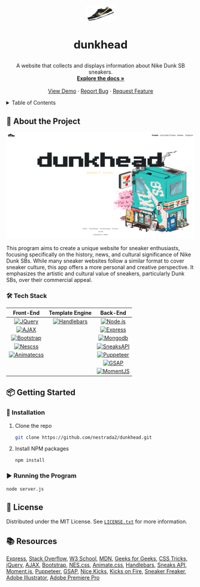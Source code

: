 <!-- PROJECT LOGO -->
<div align="center">
  <a href="https://dunkhead-f335b4ce798d.herokuapp.com/">
    <img src="public/img/Dunk Sb Pixel Art/Silver Box/takashi_rotate.png" alt="Logo" width="80" height="43">
  </a>

  <h3 align="center" style="font-size: 2.1em; font-weight: bolder;">dunkhead</h3>

  <p align="center">
    A website that collects and displays information about Nike Dunk SB sneakers.
    <br />
    <a href="https://github.com/nestrada2/dunkhead"><strong>Explore the docs »</strong></a>
    <br />
    <br />
    <a href="https://dunkhead-f335b4ce798d.herokuapp.com/">View Demo</a>
    ·
    <a href="https://github.com/nestrada2/dunkhead/issues/new?labels=bug&template=bug_report.md">Report Bug</a>
    ·
    <a href="https://github.com/nestrada2/dunkhead/issues/new?labels=enhancement&template=feature_request.md">Request Feature</a>
  </p>
</div>

<!-- TABLE OF CONTENTS -->
<details>
  <summary>Table of Contents</summary>
  <ol>
    <li>
      <a href="#about-the-project">About the Project</a>
      <ul>
        <li><a href="#tech-stack">Tech Stack</a></li>
      </ul>
    </li>
    <li>
      <a href="#getting-started">Getting Started</a>
      <ul>
        <li><a href="#installation">Installation</a></li>
        <li><a href="#run-the-program">Run the Program</a></li>
      </ul>
    </li>
    <li><a href="#license">License</a></li>
    <li><a href="#resources">Resources</a></li>
  </ol>
</details>

<!-- ABOUT THE PROJECT -->
## 📖 About the Project

![dunkhead home](./public/img/Screenshots/dunkhead-home.png)

This program aims to create a unique website for sneaker enthusiasts, focusing specifically on the history, news, and cultural significance of Nike Dunk SBs. While many sneaker websites follow a similar format to cover sneaker culture, this app offers a more personal and creative perspective. It emphasizes the artistic and cultural value of sneakers, particularly Dunk SBs, over their commercial appeal.

### **🛠️ Tech Stack**

|                    Front-End                    |                 Template Engine                 |                   Back-End                   |
| :---------------------------------------------: | :---------------------------------------------: | :------------------------------------------: |
|       [![JQuery][JQuery.com]][JQuery-url]       | [![Handlebars][Handlebars.com]][Handlebars-url] |    [![Node.js][Node.js.com]][Node.js-url]    |
|          [![AJAX][AJAX.com]][AJAX-url]          |                                                 |    [![Express][Express.com]][Express-url]    |
|  [![Bootstrap][Bootstrap.com]][Bootstrap-url]   |                                                 |    [![Mongodb][Mongodb.com]][Mongodb-url]    |
|       [![Nescss][Nescss.com]][Nescss-url]       |                                                 | [![SneaksAPI][SneaksAPI.com]][SneaksAPI-url] |
| [![Animatecss][Animatecss.com]][Animatecss-url] |                                                 | [![Puppeteer][Puppeteer.com]][Puppeteer-url] |
|                                                 |                                                 |        [![GSAP][GSAP.com]][GSAP-url]         |
|                                                 |                                                 |  [![MomentJS][MomentJS.com]][MomentJS-url]   |

<!-- GETTING STARTED -->
## 📦 Getting Started

### **💾 Installation**
1. Clone the repo
   ```sh
   git clone https://github.com/nestrada2/dunkhead.git
   ```
2. Install NPM packages
   ```sh
   npm install
   ```

### **▶️ Running the Program**
```
node server.js
```

<!-- LICENSE -->
## 📜 License
Distributed under the MIT License. See [`LICENSE.txt`](LICENSE.txt) for more information.

<!-- RESOURCES -->
## 📚 Resources
[Express](https://expressjs.com/),
[Stack Overflow](https://stackoverflow.com/),
[W3 School](https://www.w3schools.com/),
[MDN](https://developer.mozilla.org/en-US/),
[Geeks for Geeks](https://www.geeksforgeeks.org/),
[CSS Tricks](https://css-tricks.com/snippets/css/a-guide-to-flexbox/),
[jQuery](https://jquery.com/),
[AJAX](https://api.jquery.com/Jquery.ajax/),
[Bootstrap](https://getbootstrap.com/),
[NES.css](https://nostalgic-css.github.io/NES.css/),
[Animate.css](https://animate.style/),
[Handlebars](https://handlebarsjs.com/),
[Sneaks API](https://github.com/druv5319/Sneaks-API),
[Moment.js](https://momentjs.com/),
[Puppeteer](https://pptr.dev/),
[GSAP](https://gsap.com/),
[Nice Kicks](https://www.nicekicks.com/nike-sb-dunk-history/),
[Kicks on Fire](https://www.kicksonfire.com/tag/nike-sb-dunk),
[Sneaker Freaker](https://www.sneakerfreaker.com/features/a-complete-retrospective-of-nike-sb-boxes-and-eras/),
[Adobe Illustrator](https://www.adobe.com/products/illustrator/campaign/pricing.html?sdid=91BF4QJB&mv=search&mv2=paidsearch&ef_id=4dd8a4a3a4ab1764f566c3bff7b05080:G:s&s_kwcid=AL!3085!10!79646056249241!20541717517),
[Adobe Premiere Pro](https://www.adobe.com/products/premiere/campaign/pricing.html?sdid=4JW796YG&mv=search&mv2=paidsearch&ef_id=a43771e8c0eb1508165016f4938b3c7c:G:s&s_kwcid=AL!3085!10!78752726571545!78752917250528)

<!------- MARKDOWN LINKS & IMAGES ------->
[Button Click]: https://img.shields.io/badge/Click_Me!-37a779?style=for-the-badge
[JQuery.com]: https://img.shields.io/badge/jQuery-0769AD?style=for-the-badge&logo=jquery&logoColor=white
[JQuery-url]: https://jquery.com
[AJAX.com]: https://img.shields.io/badge/AJAX-003C30?style=for-the-badge&logo=xml
[AJAX-url]: https://api.jquery.com/Jquery.ajax/
[Handlebars.com]: https://img.shields.io/badge/Handlebars-FC8019?style=for-the-badge&logo=handlebars
[Handlebars-url]: https://handlebarsjs.com/
[Node.js.com]: https://img.shields.io/badge/Node.js-43853D?style=for-the-badge&logo=node.js&logoColor=white
[Node.js-url]: https://nodejs.org/en
[Bootstrap.com]: https://img.shields.io/badge/Bootstrap-563D7C?style=for-the-badge&logo=bootstrap&logoColor=white
[Bootstrap-url]: https://getbootstrap.com/
[Express.com]: https://img.shields.io/badge/Express.js-404D59?style=for-the-badge
[Express-url]: https://expressjs.com/
[Nescss.com]: https://img.shields.io/badge/NES.css-100000?style=for-the-badge&logo=nes
[Nescss-url]: https://nostalgic-css.github.io/NES.css/
[Mongodb.com]: https://img.shields.io/badge/MongoDB-4EA94B?style=for-the-badge&logo=mongodb&logoColor=white
[Mongodb-url]: https://www.mongodb.com/
[Animatecss.com]: https://img.shields.io/badge/Animate.css-430098?style=for-the-badge&logo=Animatecss
[Animatecss-url]: https://animate.style/
[SneaksAPI.com]: https://img.shields.io/badge/Sneaks%20API-30363D?style=for-the-badge&logo=SneaksAPI
[SneaksAPI-url]: https://github.com/druv5319/Sneaks-API
[Puppeteer.com]: https://img.shields.io/badge/Puppeteer-21C25E?style=for-the-badge&logo=Puppeteer
[Puppeteer-url]: https://pptr.dev/
[GSAP.com]: https://img.shields.io/badge/GSAP-000000?style=for-the-badge&logo=GSAP
[GSAP-url]: https://gsap.com/
[MomentJS.com]: https://img.shields.io/badge/Moment.js-00C7B7?style=for-the-badge&logo=MomentJS
[MomentJS-url]: https://momentjs.com/
